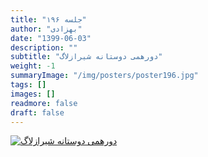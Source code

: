 ```yaml
---
title: "جلسه ۱۹۶"
author: "بهزادی"
date: "1399-06-03"
description: ""
subtitle: "دورهمی دوستانه شیرازلاگ"
weight: -1
summaryImage: "/img/posters/poster196.jpg"
tags: []
images: []
readmore: false
draft: false
---
```

[![دورهمی دوستانه شیرازلاگ](/img/posters/poster196.jpg)](/img/posters/poster196.jpg)
